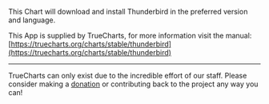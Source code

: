 This Chart will download and install Thunderbird in the preferred version and language.

This App is supplied by TrueCharts, for more information visit the manual: [https://truecharts.org/charts/stable/thunderbird](https://truecharts.org/charts/stable/thunderbird)

---

TrueCharts can only exist due to the incredible effort of our staff.
Please consider making a [donation](https://truecharts.org/sponsor) or contributing back to the project any way you can!
